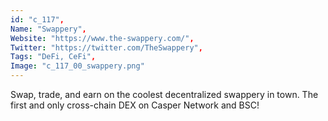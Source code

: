 ```yaml
--- 
id: "c_117", 
Name: "Swappery", 
Website: "https://www.the-swappery.com/", 
Twitter: "https://twitter.com/TheSwappery", 
Tags: "DeFi, CeFi", 
Image: "c_117_00_swappery.png" 
--- 
```

<!--lang:en--> 
Swap, trade, and earn on the coolest decentralized swappery in town. The first and only cross-chain DEX on Casper Network and BSC!
<!--lang:es--] 
Intercambia, comercia y gana en el mejor intercambio descentralizado de la ciudad. ¡El primer y único DEX de cadena cruzada en Casper Network y BSC!
<!--lang:de--] 
Tauschen, handeln und verdienen Sie auf der coolsten dezentralen Tauschbörse der Stadt. Der erste und einzige Cross-Chain-DEX auf Casper Network und BSC!
<!--lang:fr--] 
Échangez, échangez et gagnez sur l'échange décentralisé le plus cool de la ville. Le premier et le seul DEX inter-chaînes sur Casper Network et BSC !
<!--lang:pl--] 
Wymieniaj się, handluj i zarabiaj na najfajniejszej zdecentralizowanej wymianie w mieście. Pierwszy i jedyny cross-chain DEX w Casper Network i BSC!
<!--lang:uk--] 
Обмінюйтеся, торгуйте та заробляйте на найкрутішому децентралізованому обміннику в місті. Перший і єдиний міжланцюговий DEX на Casper Network і BSC!
[!--lang:*--> 
